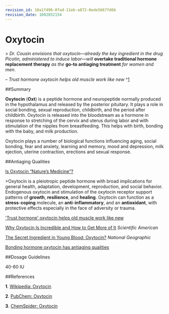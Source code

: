 ```yaml
---
revision_id: 10a1f496-0fad-11eb-a872-0ede5667fd6b
revision_date: 1602852154
---
```


# Oxytocin

&gt; *Dr. Cousin envisions that oxytocin—already the key ingredient in the drug Picotin, administered to induce labor—will* **overtake traditional hormone replacement therapy** *as the* **go-to antiaging treatment** *for women and men*.

– *Trust hormone oxytocin helps old muscle work like new* ^[1](https://www.sciencedaily.com/releases/2014/06/140610112751.htm)


##Summary

**Oxytocin** (**Oxt**) is a peptide hormone and neuropeptide normally produced in the hypothalamus and released by the posterior pituitary. It plays a role in social bonding, sexual reproduction, childbirth, and the period after childbirth. Oxytocin is released into the bloodstream as a hormone in response to stretching of the cervix and uterus during labor and with stimulation of the nipples from breastfeeding. This helps with birth, bonding with the baby, and milk production.

Oxytocin plays a number of biological functions influencing aging, social bonding, fear and anxiety, learning and memory, mood and depression, milk ejection, uterine contraction, erections and sexual response. 


##Antiaging Qualities

[Is Oxytocin “Nature’s Medicine”?](https://pharmrev.aspetjournals.org/content/72/4/829)

&gt;Oxytocin is a pleiotropic peptide hormone with broad implications for general health, adaptation, development, reproduction, and social behavior. Endogenous oxytocin and stimulation of the oxytocin receptor support patterns of **growth**, **resilience**, and **healing**. Oxytocin can function as a **stress**\-**coping** molecule, an **anti**\-**inflammatory**, and an **antioxidant**, with protective effects especially in the face of adversity or trauma. 

['Trust hormone' oxytocin helps old muscle work like new](https://www.sciencedaily.com/releases/2014/06/140610112751.htm)

[Why Oxytocin Is Incredible and How to Get More of It](https://www.scientificamerican.com/article/why-oxytocin-is-incredible-and-how-to-get-more-of-it/) *Scientific American* 

[The Secret Ingredient in Young Blood: Oxytocin?](https://www.nationalgeographic.com/science/phenomena/2014/06/10/the-secret-ingredient-in-young-blood-oxytocin/) *National Geographic*

[Bonding hormone oxytocin has antiaging qualities](https://www.nydailynews.com/life-style/health/oxytocin-anti-aging-qualities-study-article-1.1826276) 


##Dosage Guidelines 

40-60 IU

##References

**1**. [Wikipedia: Oxytocin](https://en.wikipedia.org/wiki/Oxytocin)

**2**. [PubChem: Oxytocin](https://pubchem.ncbi.nlm.nih.gov/compound/Oxytocin)

**3**. [ChemSpider: Oxytocin](http://www.chemspider.com/Chemical-Structure.388434.html)